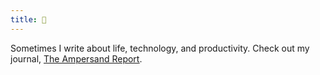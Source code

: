 ```yaml
---
title: 💭
---
```

Sometimes I write about life, technology, and productivity. Check out my journal, <u><a href="https://hochoy.substack.com/" target="_blank">The Ampersand Report</a></u>.

